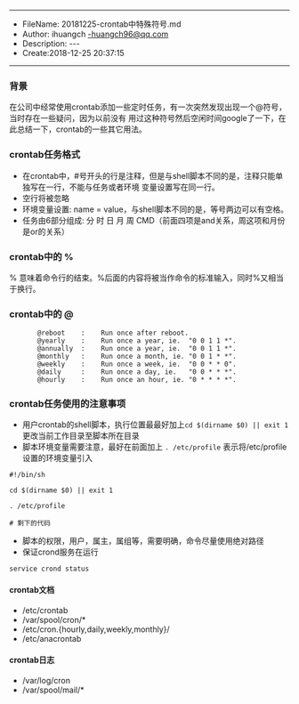 ___
- FileName: 20181225-crontab中特殊符号.md
- Author: ihuangch -huangch96@qq.com
- Description: ---
- Create:2018-12-25 20:37:15
___

### 背景
在公司中经常使用crontab添加一些定时任务，有一次突然发现出现一个@符号，当时存在一些疑问，因为以前没有
用过这种符号然后空闲时间google了一下，在此总结一下，crontab的一些其它用法。

### crontab任务格式
- 在crontab中，#号开头的行是注释，但是与shell脚本不同的是，注释只能单独写在一行，不能与任务或者环境
变量设置写在同一行。
- 空行将被忽略
- 环境变量设置: name = value，与shell脚本不同的是，等号两边可以有空格。
- 任务由6部分组成: 分 时 日 月 周 CMD（前面四项是and关系，周这项和月份是or的关系）

### crontab中的 %
% 意味着命令行的结束。%后面的内容将被当作命令的标准输入，同时%又相当于换行。

### crontab中的 @
```
	   @reboot    :    Run once after reboot.
       @yearly    :    Run once a year, ie.  "0 0 1 1 *".
       @annually  :    Run once a year, ie.  "0 0 1 1 *".
       @monthly   :    Run once a month, ie. "0 0 1 * *".
       @weekly    :    Run once a week, ie.  "0 0 * * 0".
       @daily     :    Run once a day, ie.   "0 0 * * *".
       @hourly    :    Run once an hour, ie. "0 * * * *".
```

### crontab任务使用的注意事项
- 用户crontab的shell脚本，执行位置最最好加上`cd $(dirname $0) || exit 1`更改当前工作目录至脚本所在目录
- 脚本环境变量需要注意，最好在前面加上 `. /etc/profile` 表示将/etc/profile设置的环境变量引入

```
#!/bin/sh  
  
cd $(dirname $0) || exit 1  
    
. /etc/profile  
  
# 剩下的代码
```

- 脚本的权限，用户，属主，属组等，需要明确，命令尽量使用绝对路径
- 保证crond服务在运行

```
service crond status
```

#### crontab文档
- /etc/crontab
- /var/spool/cron/*
- /etc/cron.{hourly,daily,weekly,monthly}/
- /etc/anacrontab

#### crontab日志
- /var/log/cron
- /var/spool/mail/*



